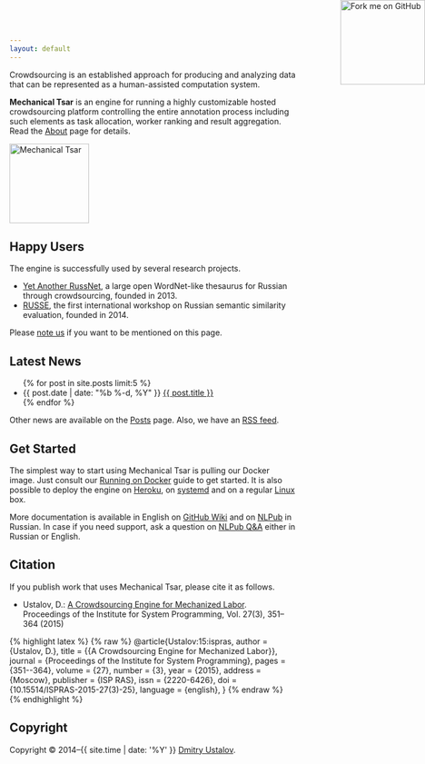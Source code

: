 ```yaml
---
layout: default
---
```


<div class="pure-g">
<div class="pure-u-1 pure-u-md-2-3">
  <p>Crowdsourcing is an established approach for producing and analyzing data that can be represented as a human-assisted computation system.</p>

  <p><strong>Mechanical Tsar</strong> is an engine for running a highly customizable hosted crowdsourcing platform controlling the entire annotation process including such elements as task allocation, worker ranking and result aggregation. Read the <a href="/about">About</a> page for details.</p>
</div>
<div class="pure-u-1 pure-u-md-1-3 align-center">
  <img src="/media/logo.png" alt="Mechanical Tsar" style="height: 10em">
</div>
</div>

## Happy Users

The engine is successfully used by several research projects.

* [Yet Another RussNet](http://russianword.net/en/), a large open WordNet-like thesaurus for Russian through crowdsourcing, founded in 2013.
* [RUSSE](http://russe.nlpub.ru/), the first international workshop on Russian semantic similarity evaluation, founded in 2014.

Please [note us](https://github.com/mtsar/mtsar.github.io/issues) if you want to be mentioned on this page.

## Latest News

<ul>
{% for post in site.posts limit:5 %}
<li>
<span class="post-meta">{{ post.date | date: "%b %-d, %Y" }}</span>
  <a class="post-link" href="{{ post.url | prepend: site.baseurl }}">{{ post.title }}</a>
</li>
{% endfor %}
</ul>

Other news are available on the [Posts](/posts) page. Also, we have an [RSS feed](/posts.xml).

## Get Started

The simplest way to start using Mechanical Tsar is pulling our Docker image. Just consult our [Running on Docker](https://github.com/dustalov/mtsar/wiki/Running-on-Docker) guide to get started. It is also possible to deploy the engine on [Heroku](https://github.com/dustalov/mtsar/wiki/Running-on-Heroku), on [systemd](https://github.com/dustalov/mtsar/wiki/Running-on-systemd) and on a regular [Linux](https://github.com/dustalov/mtsar/wiki/Running) box.

More documentation is available in English on [GitHub Wiki](https://github.com/dustalov/mtsar/wiki) and on [NLPub](https://nlpub.ru/Mechanical_Tsar) in Russian. In case if you need support, ask a question on [NLPub Q&A](http://qa.nlpub.ru/c/mtsar) either in Russian or English.

## Citation

If you publish work that uses Mechanical Tsar, please cite it as follows.

* Ustalov, D.: [A Crowdsourcing Engine for Mechanized Labor](http://dx.doi.org/10.15514/ISPRAS-2015-27%283%29-25). Proceedings of the Institute for System Programming, Vol. 27(3), 351–364 (2015)

{% highlight latex %}
{% raw %}
@article{Ustalov:15:ispras,
  author    = {Ustalov, D.},
  title     = {{A Crowdsourcing Engine for Mechanized Labor}},
  journal   = {Proceedings of the Institute for System Programming},
  pages     = {351--364},
  volume    = {27},
  number    = {3},
  year      = {2015},
  address   = {Moscow},
  publisher = {ISP RAS},
  issn      = {2220-6426},
  doi       = {10.15514/ISPRAS-2015-27(3)-25},
  language  = {english},
}
{% endraw %}
{% endhighlight %}

## Copyright

Copyright &copy; 2014&ndash;{{ site.time | date: '%Y' }} [Dmitry Ustalov].

[Dmitry Ustalov]: https://ustalov.name/

<a href="https://github.com/mtsar"><img style="position: absolute; top: 0; right: 0; border: 0; width: 149px; height: 149px;" src="//aral.github.io/fork-me-on-github-retina-ribbons/right-graphite@2x.png" alt="Fork me on GitHub"></a>
